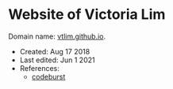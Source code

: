 # Website of Victoria Lim
Domain name: [vtlim.github.io](https://vtlim.github.io/).

* Created: Aug 17 2018
* Last edited: Jun 1 2021
* References:
  * [codeburst](https://codeburst.io/how-i-created-seo-friendly-portfolio-cv-website-and-hosted-it-on-github-d5c4da43cf2f)
